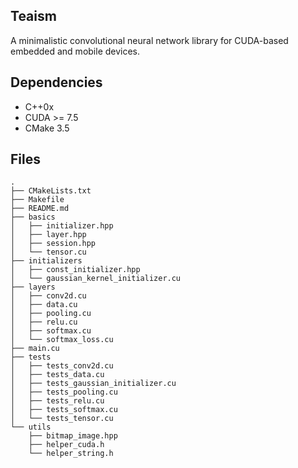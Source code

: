 ## Teaism

A minimalistic convolutional neural network library for CUDA-based embedded and mobile devices.

## Dependencies

- C++0x
- CUDA >= 7.5
- CMake 3.5

## Files
```
.
├── CMakeLists.txt
├── Makefile
├── README.md
├── basics
│   ├── initializer.hpp
│   ├── layer.hpp
│   ├── session.hpp
│   └── tensor.cu
├── initializers
│   ├── const_initializer.hpp
│   └── gaussian_kernel_initializer.cu
├── layers
│   ├── conv2d.cu
│   ├── data.cu
│   ├── pooling.cu
│   ├── relu.cu
│   ├── softmax.cu
│   └── softmax_loss.cu
├── main.cu
├── tests
│   ├── tests_conv2d.cu
│   ├── tests_data.cu
│   ├── tests_gaussian_initializer.cu
│   ├── tests_pooling.cu
│   ├── tests_relu.cu
│   ├── tests_softmax.cu
│   └── tests_tensor.cu
└── utils
    ├── bitmap_image.hpp
    ├── helper_cuda.h
    └── helper_string.h
```
